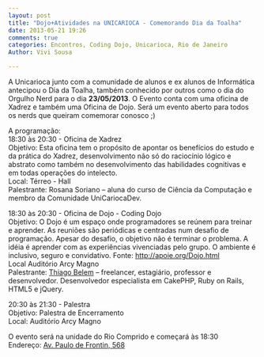 ```yaml
---
layout: post
title: "Dojo+Atividades na UNICARIOCA - Comemorando Dia da Toalha"
date: 2013-05-21 19:26
comments: true
categories: Encontros, Coding Dojo, Unicarioca, Rio de Janeiro
Author: Vivi Sousa

---
```


A Unicarioca junto com a comunidade de alunos e ex alunos de Informática antecipou o Dia da Toalha, também conhecido por outros como o dia do Orgulho Nerd para o dia **23/05/2013**.
O Evento conta com uma oficina de Xadrez e também uma Oficina de Dojo.
Será um evento aberto para todos os nerds que queiram comemorar conosco ;)
<!-- more -->
A programação:  
18:30 às 20:30 - Oficina de Xadrez    
Objetivo: Esta oficina tem o propósito de apontar os benefícios do 
estudo e da prática do Xadrez, desenvolvimento não só do raciocínio lógico e abstrato como também no desenvolvimento das habilidades cognitivas e em todas operações do intelecto.   
Local: Térreo - Hall  
Palestrante: Rosana Soriano – aluna do curso de Ciência  da Computação e membro da Comunidade UniCariocaDev.

18:30 às 20:30 - Oficina de Dojo - Coding Dojo  
Objetivo: O Dojo é um espaço onde programadores se reúnem para treinar e aprender. As reuniões são periódicas e centradas num desafio de programação. Apesar do desafio, o objetivo não é terminar o problema. A idéia é aprender com as experiências vivenciadas pelo grupo.  O ambiente é inclusivo, seguro e convidativo. Fonte: http://apoie.org/Dojo.html   
Local Auditório Arcy Magno   
Palestrante: [Thiago Belem](http://thiagobelem.net/) – freelancer, estagiário, professor e desenvolvedor. Desenvolvedor especialista em CakePHP, Ruby on Rails, HTML5 e jQuery.

20:30 às 21:30 - Palestra  
Objetivo: Palestra de Encerramento  
Local: Auditório Arcy Magno

O evento será na unidade do Rio Comprido e começará às 18:30  
Endereço: [Av. Paulo de Frontin, 568](http://maps.google.com.br/maps?q=Av.+Paulo+de+Frontin,+568&um=1&ie=UTF-8&hq=&hnear=0x997fb23f317bef:0x6146793c05971778,Av.+Paulo+de+Frontin,+568+-+Rio+Comprido,+Rio+de+Janeiro+-+RJ,+20261-243&gl=br&sa=X&ei=bfabUfXjMofu9ASNnIHYCg&ved=0CCsQ8gEwAA)
